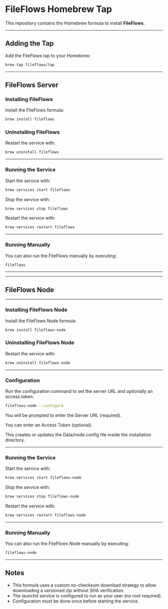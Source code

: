# FileFlows Homebrew Tap

This repository contains the Homebrew formula to install **FileFlows**.

---

## Adding the Tap

Add the FileFlows tap to your Homebrew:

```bash
brew tap fileflows/tap
```
---

## FileFlows Server


### Installing FileFlows

Install the FileFlows formula:

```bash
brew install fileflows
```

### Uninstalling FileFlows

Restart the service with:

```bash
brew uninstall fileflows
```

---

### Running the Service

Start the service with:

```bash
brew services start fileflows
```

Stop the service with:

```bash
brew services stop fileflows
```

Restart the service with:

```bash
brew services restart fileflows
```

---

### Running Manually

You can also run the FileFlows manually by executing:

```bash
fileflows
```

---


---

## FileFlows Node

---

### Installing FileFlows Node

Install the FileFlows Node formula:

```bash
brew install fileflows-node
```

### Uninstalling FileFlows Node

Restart the service with:

```bash
brew uninstall fileflows-node
```

---

### Configuration

Run the configuration command to set the server URL and optionally an access token:

```bash
fileflows-node --configure
```

You will be prompted to enter the Server URL (required).

You can enter an Access Token (optional).

This creates or updates the Data/node.config file inside the installation directory.

---

### Running the Service

Start the service with:

```bash
brew services start fileflows-node
```

Stop the service with:

```bash
brew services stop fileflows-node
```

Restart the service with:

```bash
brew services restart fileflows-node
```

---

### Running Manually

You can also run the FileFlows Node manually by executing:

```bash
fileflows-node
```

---

## Notes

- This formula uses a custom no-checksum download strategy to allow downloading a versioned zip without SHA verification.
- The launchd service is configured to run as your user (no root required).
- Configuration must be done once before starting the service.
